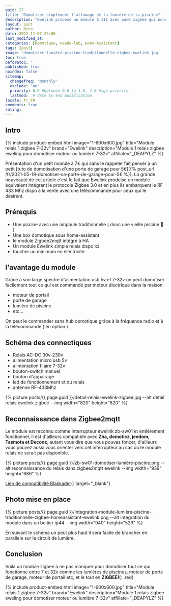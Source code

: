 ```yaml
---
guid: 27
title: "Domotiser simplement l'allumage de la lumière de la piscine"
description: "Ewelink propose un module à 11€ avec puce zigbee qui nous permet de domotiser la lumière traditionnelle d'une piscine"
layout: post
author: Nico
date: 2022-11-07 22:00
last_modified_at: 
categories: [Domotique, Haade-lab, Home-Assistant]
tags: [post]
image: 'domotiser-lumière-piscine-traditionnelle-zigbee-ewelink.jpg'
toc: true
beforetoc: ''
published: true
noindex: false
sitemap:
  changefreq: 'monthly'
  exclude: 'no'
  priority: 0.5 #between 0.0 to 1.0, 1.0 high priority
  lastmod:  # date to end modification
locale: fr_FR
comments: true
rating:  
---
```


## Intro

{% include product-embed.html image="1-600x600.jpg" title="Module relais 1 zigbee 7-32v" brand="Ewelink" description="Module 1 relais zigbee eweling pour domotiser moteur ou lumière 7-32v" affiliate="_DEAPYLZ" %}

Présentation d'un petit module à 7€ qui sans le rappeler fait penser à un petit [tuto de domotisation d'une porte de garage pour 5€]({% post_url /fr/2021-05-19-domotiser-sa-porte-de-garage-pour-5€ %}).
La grande nouveauté de cet article c'est le fait que Ewelink produise un module équivalent intégrant le protocole Zigbee 3.0 et en plus ils embarquent le RF 433 Mhz dispo à la vente avec une télécommande pour ceux qui le désirent.

## Prérequis
- Une piscine avec une ampoule traditionnelle ( donc une vieille piscine 🤪 )
- Une box domotique sous home-assistant
- le module Zigbee2mqtt intégré à HA
- Un module Ewelink simple relais dispo ici.
- toucher un minimum en éléctricité.

## l'avantage du module

Grâce à son large spectre d'alimentation usb 5v et 7-32v
on peut domotiser facilement tout ce qui est commandé par moteur électrique dans la maison
- moteur de portail
- porte de garage
- lumière de piscine
- etc...

On peut le commander sans hub domotique grâce à la fréquence radio et à la télécommande ( en option )

## Schéma des connectiques

- Relais AC-DC 30v-230v
- alimentation micro usb 5v
- alimentation filaire 7-32v
- bouton-switch manuel
- bouton d'appairage
- led de fonctionnement et du relais
- antenne RF-433Mhz

{% picture posts/{{ page.guid }}/detail-relais-ewelink-zigbee.jpg --alt détail relais ewelink zigbee --img width="820" height="820" %}

## Reconnaissance dans Zigbee2mqtt

Le module est reconnu comme interrupteur ewelink zb-sw01 et entièrement fonctionnel, il est d'ailleurs compatible avec **Zha, domoticz, jeedom, Tasmota et Deconz**, autant vous dire que vous pouvez foncer, d'ailleurs vous pouvez aussi vous orienter vers cet interrupteur au cas ou le module relais ne serait pas disponible.

{% picture posts/{{ page.guid }}/zb-sw01-domotiser-lumière-piscine.png --alt reconnaissance du relais dans zigbee2mqtt ewelink --img width="939" height="686" %}

[Lien de compatibilité Blakkader](https://zigbee.blakadder.com/eWeLink_ZB-SW015.html){: target="_blank"}

## Photo mise en place

{% picture posts/{{ page.guid }}/integration-module-lumière-piscine-traditionnelle-zigbee-homeassistant-ewelink.png --alt integration du module dans un boitier ip44 --img width="940" height="529" %}

En suivant le schéma un peut plus haut il sera facile de brancher en parallèle sur le circuit de lumière.

## Conclusion
Voilà un module zigbee à ne pas manquer pour domotiser tout ce qui fonctionne entre 7 et 32v comme les lumières de piscines, moteur de porte de garage, moteur de portail etc, et le tout en **ZIGBEE!**{: .red}

{% include product-embed.html image="1-600x600.jpg" title="Module relais 1 zigbee 7-32v" brand="Ewelink" description="Module 1 relais zigbee eweling pour domotiser moteur ou lumière 7-32v" affiliate="_DEAPYLZ" %}
